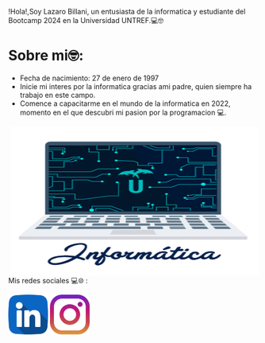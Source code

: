 !Hola!,Soy Lazaro Billani, un entusiasta de la informatica y estudiante del Bootcamp 2024 en la Universidad UNTREF.💻🤓

<h1>Sobre mi🤓:</h1>
<ul>
  <li>
    Fecha de nacimiento: 27 de enero de 1997
  </li>
  <li>
    Inicie mi interes por la informatica gracias ami padre, quien siempre ha trabajo en este campo.
  </li>
  <li>
    Comence a capacitarme en el mundo de la informatica en 2022, momento en el que descubri mi pasion por la programacion 💻.
  </li>
</ul>




<img align='right' src='giphy.gif'
width='500' height="300"/>


Mis redes sociales 💻🌐 :
 
  <a href="https://www.linkedin.com/in/lazaro-billani/">
  <img width="80" heigth="80" src="linkedin.png"></a>
 <a href="https://www.instagram.com/lazarobillani/">
  <img width="80" heigth="80" src="instagram.png"></a>


